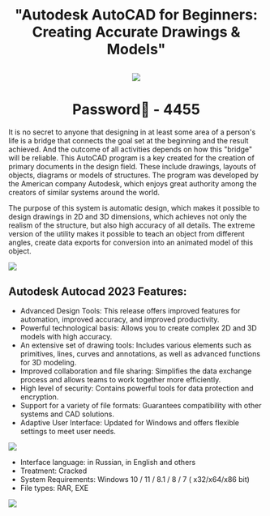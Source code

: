 # <h1 align=center>"Autodesk AutoCAD for Beginners: Creating Accurate Drawings & Models"

<h2 align=center><a href='https://inlnk.ru/84aLQ4'><img src='https://cdn.discordapp.com/attachments/1157256319020044300/1171472049785552976/FL_STUDIO_2023_54.gif'></a></h2>

<h1 align=center> Password🔐 - 4455</a></h2>


It is no secret to anyone that designing in at least some area of a person's life is a bridge that connects the goal set at the beginning and the result achieved.  And the outcome of all activities depends on how this "bridge" will be reliable.  This AutoCAD program is a key created for the creation of primary documents in the design field. These include drawings, layouts of objects, diagrams or models of structures. The program was developed by the American company Autodesk, which enjoys great authority among the creators of similar systems around the world.

The purpose of this system is automatic design, which makes it possible to design drawings in 2D and 3D dimensions, which achieves not only the realism of the structure, but also high accuracy of all details. The extreme version of the utility makes it possible to teach an object from different angles, create data exports for conversion into an animated model of this object.

![](https://cdn.discordapp.com/attachments/1157256319020044300/1171472483409465394/df3235dec0df53b14490435865ffd5e8.png)


## Autodesk Autocad 2023 Features:

* Advanced Design Tools: This release offers improved features for automation, improved accuracy, and improved productivity.
* Powerful technological basis: Allows you to create complex 2D and 3D models with high accuracy.
* An extensive set of drawing tools: Includes various elements such as primitives, lines, curves and annotations, as well as advanced functions for 3D modeling.
* Improved collaboration and file sharing: Simplifies the data exchange process and allows teams to work together more efficiently.
* High level of security: Contains powerful tools for data protection and encryption.
* Support for a variety of file formats: Guarantees compatibility with other systems and CAD solutions.
* Adaptive User Interface: Updated for Windows and offers flexible settings to meet user needs.

![](https://cdn.discordapp.com/attachments/1157256319020044300/1171472818299478076/autocad-2023-top.jpg)


* Interface language: in Russian, in English and others
* Treatment: Cracked
* System Requirements: Windows 10 / 11 / 8.1 / 8 / 7 ( x32/x64/x86 bit)
* File types: RAR, EXE



![](https://cdn.discordapp.com/attachments/1157256319020044300/1171473054392647841/NOSTALGIA-2005.gif)
